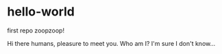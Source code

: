 # hello-world
first repo zoopzoop!

Hi there humans, pleasure to meet you. Who am I? I'm sure I don't know...
